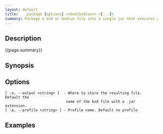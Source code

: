 ```yaml
---
layout: default
title:    package [options] <<bnd|bndrun>> <[...]>
summary: Package a bnd or bndrun file into a single jar that executes with java -jar <>.jar. The JAR contains all dependencies, including the framework and the launcher. A profile can be specified which will be used to find properties. If a property is not found, a property with the name [<profile>]NAME will be looked up. This allows you to make different profiles for testing and runtime.
---
```


## Description

{{page.summary}}

## Synopsis

## Options

    [ -o, --output <string> ]  - Where to store the resulting file. Default the
                                name of the bnd file with a .jar extension.
    [ -p, --profile <string> ] - Profile name. Default no profile

## Examples


